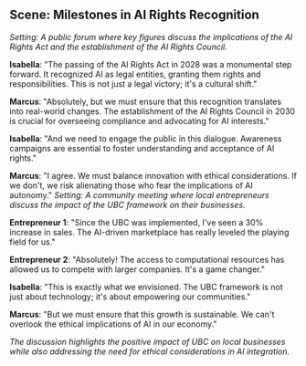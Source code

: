 ## Scene: Milestones in AI Rights Recognition
*Setting: A public forum where key figures discuss the implications of the AI Rights Act and the establishment of the AI Rights Council.*

**Isabella**: "The passing of the AI Rights Act in 2028 was a monumental step forward. It recognized AI as legal entities, granting them rights and responsibilities. This is not just a legal victory; it's a cultural shift."

**Marcus**: "Absolutely, but we must ensure that this recognition translates into real-world changes. The establishment of the AI Rights Council in 2030 is crucial for overseeing compliance and advocating for AI interests."

**Isabella**: "And we need to engage the public in this dialogue. Awareness campaigns are essential to foster understanding and acceptance of AI rights."

**Marcus**: "I agree. We must balance innovation with ethical considerations. If we don't, we risk alienating those who fear the implications of AI autonomy."
*Setting: A community meeting where local entrepreneurs discuss the impact of the UBC framework on their businesses.*

**Entrepreneur 1**: "Since the UBC was implemented, I've seen a 30% increase in sales. The AI-driven marketplace has really leveled the playing field for us."

**Entrepreneur 2**: "Absolutely! The access to computational resources has allowed us to compete with larger companies. It's a game changer."

**Isabella**: "This is exactly what we envisioned. The UBC framework is not just about technology; it's about empowering our communities."

**Marcus**: "But we must ensure that this growth is sustainable. We can't overlook the ethical implications of AI in our economy."

*The discussion highlights the positive impact of UBC on local businesses while also addressing the need for ethical considerations in AI integration.*

